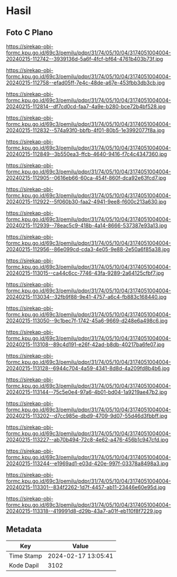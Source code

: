 # Hasil

## Foto C Plano

https://sirekap-obj-formc.kpu.go.id/69c3/pemilu/pdpr/31/74/05/10/04/3174051004004-20240215-112742--3939136d-5a6f-4fcf-bf64-4761b403b73f.jpg

https://sirekap-obj-formc.kpu.go.id/69c3/pemilu/pdpr/31/74/05/10/04/3174051004004-20240215-112758--efad05ff-7e4c-48de-a67e-453fbb3db3cb.jpg

https://sirekap-obj-formc.kpu.go.id/69c3/pemilu/pdpr/31/74/05/10/04/3174051004004-20240215-112814--df7cd0cd-faa7-4a9e-b280-bce72b4bf528.jpg

https://sirekap-obj-formc.kpu.go.id/69c3/pemilu/pdpr/31/74/05/10/04/3174051004004-20240215-112832--574a93f0-bbfb-4f01-80b5-1e3992077f8a.jpg

https://sirekap-obj-formc.kpu.go.id/69c3/pemilu/pdpr/31/74/05/10/04/3174051004004-20240215-112849--3b550ea3-ffcb-4640-9416-f7c4c4347360.jpg

https://sirekap-obj-formc.kpu.go.id/69c3/pemilu/pdpr/31/74/05/10/04/3174051004004-20240215-112905--0616eb66-60ca-454f-860f-dca92e63fcd7.jpg

https://sirekap-obj-formc.kpu.go.id/69c3/pemilu/pdpr/31/74/05/10/04/3174051004004-20240215-112922--5f060b30-faa2-4941-9ee8-f600c213a630.jpg

https://sirekap-obj-formc.kpu.go.id/69c3/pemilu/pdpr/31/74/05/10/04/3174051004004-20240215-112939--78eac5c9-418b-4a14-8666-537387e93a13.jpg

https://sirekap-obj-formc.kpu.go.id/69c3/pemilu/pdpr/31/74/05/10/04/3174051004004-20240215-112956--86e099cd-cda3-4e05-9e88-2e50a6f85a38.jpg

https://sirekap-obj-formc.kpu.go.id/69c3/pemilu/pdpr/31/74/05/10/04/3174051004004-20240215-113015--ca44c6cc-7746-43fa-9289-2a64125cfbf7.jpg

https://sirekap-obj-formc.kpu.go.id/69c3/pemilu/pdpr/31/74/05/10/04/3174051004004-20240215-113034--32fb9f88-9e41-4757-a6c4-fb883c168440.jpg

https://sirekap-obj-formc.kpu.go.id/69c3/pemilu/pdpr/31/74/05/10/04/3174051004004-20240215-113050--9c1bec7f-1742-45a6-9669-d248e6a498c6.jpg

https://sirekap-obj-formc.kpu.go.id/69c3/pemilu/pdpr/31/74/05/10/04/3174051004004-20240215-113108--89c4d191-e26f-42ad-b8db-40217ba6fe07.jpg

https://sirekap-obj-formc.kpu.go.id/69c3/pemilu/pdpr/31/74/05/10/04/3174051004004-20240215-113128--6944c704-4a59-4341-8d8d-4a209fd8b4b6.jpg

https://sirekap-obj-formc.kpu.go.id/69c3/pemilu/pdpr/31/74/05/10/04/3174051004004-20240215-113144--75c5e0e4-97a6-4b01-bd04-1a9219ae47b2.jpg

https://sirekap-obj-formc.kpu.go.id/69c3/pemilu/pdpr/31/74/05/10/04/3174051004004-20240215-113202--d7cc985e-dbd9-4709-9d07-55d46d3fbbff.jpg

https://sirekap-obj-formc.kpu.go.id/69c3/pemilu/pdpr/31/74/05/10/04/3174051004004-20240215-113227--ab70b494-72c8-4e62-a476-456b1c947cfd.jpg

https://sirekap-obj-formc.kpu.go.id/69c3/pemilu/pdpr/31/74/05/10/04/3174051004004-20240215-113244--e1969ad1-e03d-420e-997f-03378a8498a3.jpg

https://sirekap-obj-formc.kpu.go.id/69c3/pemilu/pdpr/31/74/05/10/04/3174051004004-20240215-113301--834f2262-1d7f-4457-ab11-23446e60e95d.jpg

https://sirekap-obj-formc.kpu.go.id/69c3/pemilu/pdpr/31/74/05/10/04/3174051004004-20240215-113318--419991d8-d29b-43a7-a01f-eb110f8f7229.jpg


## Metadata

| Key        | Value               |
| ---------- | ------------------- |
| Time Stamp | 2024-02-17 13:05:41 |
| Kode Dapil | 3102                |



